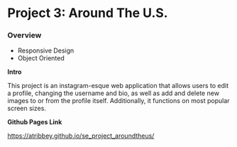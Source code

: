 # Project 3: Around The U.S.

### Overview  

* Responsive Design
* Object Oriented
  
**Intro**
  
This project is an instagram-esque web application that allows users to edit a profile, changing the username and bio, as well as add and delete new images to or from the profile itself. Additionally, it functions on most popular screen sizes.

**Github Pages Link**

https://atribbey.github.io/se_project_aroundtheus/
